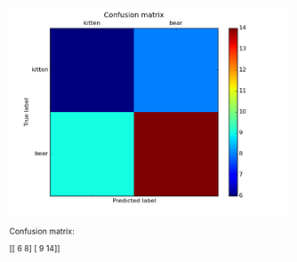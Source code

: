 ![Confusion Matrix Caption](metrics/figures/image_classifier_confusion.png)

Confusion matrix:

[[ 6  8]
 [ 9 14]]